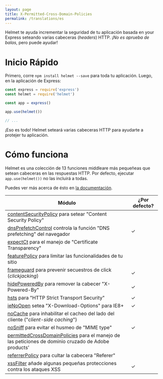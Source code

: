 ```yaml
---
layout: page
title: X-Permitted-Cross-Domain-Policies
permalink: /translations/es
---
```

Helmet te ayuda incrementar la seguridad de tu aplicación basada en your Express seteando varias cabeceras (*headers*) HTTP. ¡*No es aprueba de balas*, pero puede ayudar!

Inicio Rápido
==============

Primero, corre `npm install helmet --save` para toda tu aplicación. Luego, en la aplicación de Express:

```javascript
const express = require('express')
const helmet = require('helmet')

const app = express()

app.use(helmet())

// ...
```

¡Eso es todo! Helmet seteará varias cabeceras HTTP para ayudarte a protejer tu aplicación.

Cómo funciona
============

Helmet es una colección de 13 funciones middleare más pequeñeas que setean cabeceras en las respuestas HTTP. Por defecto, ejecutar `app.use(helmet())` no las incluirá a todas.

Puedes ver más acerca de ésto en [la documentación](/translations/es/).

| Módulo | ¿Por defecto? |
|---|---|
| [contentSecurityPolicy](/docs/es/csp/) para setear "Content Security Policy" |  |
| [dnsPrefetchControl](/docs/es/dns-prefetch-control) controla la función "DNS prefetching" del navegador | ✓ |
| [expectCt](/docs/es/expect-ct/) para el manejo de "Certificate Transparency" |  |
| [featurePolicy](/docs/es/feature-policy/) para limitar las funcionalidades de tu sitio |  |
| [frameguard](/docs/es/frameguard/) para prevenir secuestros de click (*clickjacking*) | ✓ |
| [hidePoweredBy](/docs/es/hide-powered-by) para remover la cabecer "X-Powered-By" | ✓ |
| [hsts](/docs/es/hsts/) para "HTTP Strict Transport Security" | ✓ |
| [ieNoOpen](/docs/es/ienoopen) setea "X-Download-Options" para IE8+ | ✓ |
| [noCache](/docs/es/nocache/) para inhabilitar el cacheo del lado del cliente ("*client-side caching*")|  |
| [noSniff](/docs/es/dont-sniff-mimetype) para evitar el husmeo de "MIME type" | ✓ |
| [permittedCrossDomainPolicies](/docs/es/crossdomain/) para el manejo de las peticiones de dominio cruzado de Adobe products'  |  |
| [referrerPolicy](/docs/es/referrer-policy) para cultar la cabecera "Referer" |  |
| [xssFilter](/docs/es/xss-filter) añade algunas pequeñas protecciones contra los ataques XSS | ✓ |
